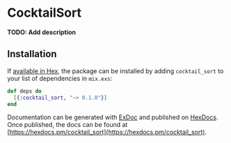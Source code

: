 # CocktailSort

**TODO: Add description**

## Installation

If [available in Hex](https://hex.pm/docs/publish), the package can be installed
by adding `cocktail_sort` to your list of dependencies in `mix.exs`:

```elixir
def deps do
  [{:cocktail_sort, "~> 0.1.0"}]
end
```

Documentation can be generated with [ExDoc](https://github.com/elixir-lang/ex_doc)
and published on [HexDocs](https://hexdocs.pm). Once published, the docs can
be found at [https://hexdocs.pm/cocktail_sort](https://hexdocs.pm/cocktail_sort).

